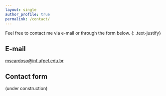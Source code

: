```yaml
---
layout: single
author_profile: true
permalink: /contact/
---
```


Feel free to contact me via e-mail or through the form below.
{: .text-justify} 

## E-mail
mscardoso@inf.ufpel.edu.br

## Contact form
(under construction)